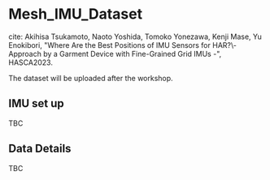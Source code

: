 # Mesh_IMU_Dataset

cite: Akihisa Tsukamoto, Naoto Yoshida, Tomoko Yonezawa, Kenji Mase, Yu Enokibori, "Where Are the Best Positions of IMU Sensors for HAR?\\- Approach by a Garment Device with Fine-Grained Grid IMUs -", HASCA2023. 

The dataset will be uploaded after the workshop.

## IMU set up
TBC

## Data Details 
TBC
